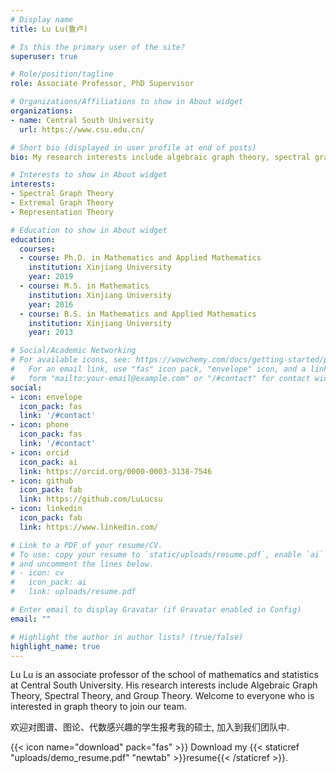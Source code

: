 ```yaml
---
# Display name
title: Lu Lu(鲁卢)

# Is this the primary user of the site?
superuser: true

# Role/position/tagline
role: Associate Professor, PhD Supervisor

# Organizations/Affiliations to show in About widget
organizations:
- name: Central South University
  url: https://www.csu.edu.cn/

# Short bio (displayed in user profile at end of posts)
bio: My research interests include algebraic graph theory, spectral graph theory and group theory.

# Interests to show in About widget
interests:
- Spectral Graph Theory
- Extremal Graph Theory
- Representation Theory

# Education to show in About widget
education:
  courses:
  - course: Ph.D. in Mathematics and Applied Mathematics
    institution: Xinjiang University
    year: 2019
  - course: M.S. in Mathematics
    institution: Xinjiang University
    year: 2016
  - course: B.S. in Mathematics and Applied Mathematics
    institution: Xinjiang University
    year: 2013

# Social/Academic Networking
# For available icons, see: https://wowchemy.com/docs/getting-started/page-builder/#icons
#   For an email link, use "fas" icon pack, "envelope" icon, and a link in the
#   form "mailto:your-email@example.com" or "/#contact" for contact widget.
social:
- icon: envelope
  icon_pack: fas
  link: '/#contact'
- icon: phone
  icon_pack: fas
  link: '/#contact'
- icon: orcid
  icon_pack: ai
  link: https://orcid.org/0000-0003-3138-7546
- icon: github
  icon_pack: fab
  link: https://github.com/LuLucsu
- icon: linkedin
  icon_pack: fab
  link: https://www.linkedin.com/

# Link to a PDF of your resume/CV.
# To use: copy your resume to `static/uploads/resume.pdf`, enable `ai` icons in `params.toml`, 
# and uncomment the lines below.
# - icon: cv
#   icon_pack: ai
#   link: uploads/resume.pdf

# Enter email to display Gravatar (if Gravatar enabled in Config)
email: ""

# Highlight the author in author lists? (true/false)
highlight_name: true
---
```


Lu Lu is an associate professor of the school of mathematics and statistics at Central South University. His research interests include Algebraic Graph Theory, Spectral Theory, and Group Theory. Welcome to everyone who is interested in graph theory to join our team.

欢迎对图谱、图论、代数感兴趣的学生报考我的硕士, 加入到我们团队中.

{{< icon name="download" pack="fas" >}} Download my {{< staticref "uploads/demo_resume.pdf" "newtab" >}}resume{{< /staticref >}}.
